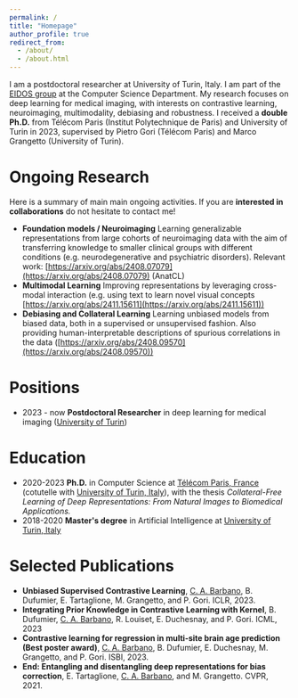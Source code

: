 ```yaml
---
permalink: /
title: "Homepage"
author_profile: true
redirect_from: 
  - /about/
  - /about.html
---
```


I am a postdoctoral researcher at University of Turin, Italy. I am part of the [EIDOS group](https://eidos.di.unito.it/) at the Computer Science Department. My research focuses on deep learning for medical imaging, with interests on contrastive learning, neuroimaging, multimodality, debiasing and robustness. I received a **double Ph.D.** from Télécom Paris (Institut Polytechnique de Paris) and University of Turin in 2023, supervised by Pietro Gori (Télécom Paris) and Marco Grangetto (University of Turin).

Ongoing Research
======

Here is a summary of main main ongoing activities. If you are **interested in collaborations** do not hesitate to contact me!

- **Foundation models / Neuroimaging** Learning generalizable representations from large cohorts of neuroimaging data with the aim of transferring knowledge to smaller clinical groups with different conditions (e.g. neurodegenerative and psychiatric disorders). Relevant work: [https://arxiv.org/abs/2408.07079](https://arxiv.org/abs/2408.07079) (AnatCL)
- **Multimodal Learning** Improving representations by leveraging cross-modal interaction (e.g. using text to learn novel visual concepts [https://arxiv.org/abs/2411.15611](https://arxiv.org/abs/2411.15611))
- **Debiasing and Collateral Learning** Learning unbiased models from biased data, both in a supervised or unsupervised fashion. Also providing human-interpretable descriptions of spurious correlations in the data ([https://arxiv.org/abs/2408.09570](https://arxiv.org/abs/2408.09570))

Positions
======
- 2023 - now **Postdoctoral Researcher** in deep learning for medical imaging ([University of Turin](https://www.unito.it))

Education
======
- 2020-2023 **Ph.D.** in Computer Science at [Télécom Paris, France](https://www.telecom-paris.fr/en/home) (cotutelle with [University of Turin, Italy](https://www.unito.it)), with the thesis *Collateral-Free Learning of Deep Representations: From Natural Images to Biomedical Applications.*
- 2018-2020 **Master's degree** in Artificial Intelligence at [University of Turin, Italy](https://www.unito.it)

Selected Publications
======
- **Unbiased Supervised Contrastive Learning**, <u>C. A. Barbano</u>, B. Dufumier, E. Tartaglione, M. Grangetto,
and P. Gori. ICLR, 2023. 
- **Integrating Prior Knowledge in Contrastive Learning with Kernel**, B. Dufumier, <u>C. A. Barbano</u>, R.
Louiset, E. Duchesnay, and P. Gori. ICML, 2023 
- **Contrastive learning for regression in multi‑site brain age prediction** **(Best poster award)**,
<u>C. A. Barbano</u>, B. Dufumier, E. Duchesnay, M. Grangetto, and P. Gori. ISBI, 2023. 
- **End: Entangling and disentangling deep representations for bias correction**, E. Tartaglione,
<u>C. A. Barbano</u>, and M. Grangetto. CVPR, 2021. 